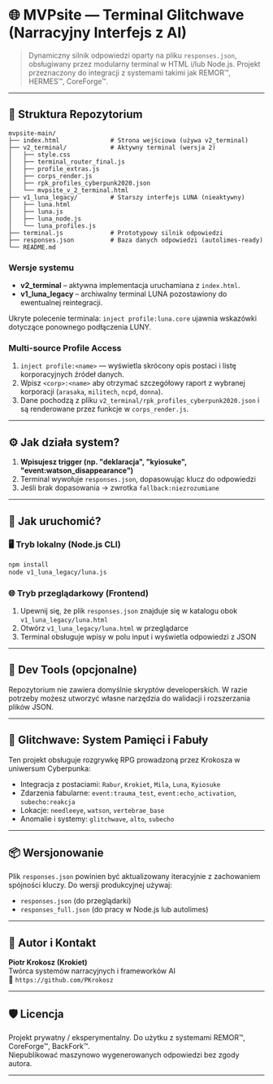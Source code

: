 # 🌐 MVPsite — Terminal Glitchwave (Narracyjny Interfejs z AI)

> Dynamiczny silnik odpowiedzi oparty na pliku `responses.json`, obsługiwany przez modularny terminal w HTML i/lub Node.js. Projekt przeznaczony do integracji z systemami takimi jak REMOR™, HERMES™, CoreForge™.

---

## 🧩 Struktura Repozytorium

```
mvpsite-main/
├── index.html              # Strona wejściowa (używa v2_terminal)
├── v2_terminal/            # Aktywny terminal (wersja 2)
│   ├── style.css
│   ├── terminal_router_final.js
│   ├── profile_extras.js
│   ├── corps_render.js
│   ├── rpk_profiles_cyberpunk2020.json
│   └── mvpsite_v_2_terminal.html
├── v1_luna_legacy/         # Starszy interfejs LUNA (nieaktywny)
│   ├── luna.html
│   ├── luna.js
│   ├── luna_node.js
│   └── luna_profiles.js
├── terminal.js             # Prototypowy silnik odpowiedzi
├── responses.json          # Baza danych odpowiedzi (autolimes-ready)
└── README.md
```

### Wersje systemu

- **v2_terminal** – aktywna implementacja uruchamiana z `index.html`.
- **v1_luna_legacy** – archiwalny terminal LUNA pozostawiony do ewentualnej reintegracji.

Ukryte polecenie terminala: `inject profile:luna.core` ujawnia wskazówki dotyczące ponownego podłączenia LUNY.

### Multi-source Profile Access

1. `inject profile:<name>` — wyświetla skrócony opis postaci i listę korporacyjnych źródeł danych.
2. Wpisz `<corp>:<name>` aby otrzymać szczegółowy raport z wybranej korporacji (`arasaka`, `militech`, `ncpd`, `donna`).
3. Dane pochodzą z pliku `v2_terminal/rpk_profiles_cyberpunk2020.json` i są renderowane przez funkcje w `corps_render.js`.

---

## ⚙️ Jak działa system?

1. **Wpisujesz trigger (np. "deklaracja", "kyiosuke", "event:watson_disappearance")**
2. Terminal wywołuje `responses.json`, dopasowując klucz do odpowiedzi
3. Jeśli brak dopasowania → zwrotka `fallback:niezrozumiane`

---

## 🚀 Jak uruchomić?

### 🖥️ Tryb lokalny (Node.js CLI)

```bash
npm install
node v1_luna_legacy/luna.js
```

### 🌐 Tryb przeglądarkowy (Frontend)

1. Upewnij się, że plik `responses.json` znajduje się w katalogu obok `v1_luna_legacy/luna.html`
2. Otwórz `v1_luna_legacy/luna.html` w przeglądarce
3. Terminal obsługuje wpisy w polu input i wyświetla odpowiedzi z JSON

---

## 🔧 Dev Tools (opcjonalne)

Repozytorium nie zawiera domyślnie skryptów developerskich. W razie potrzeby
możesz utworzyć własne narzędzia do walidacji i rozszerzania plików JSON.

---

## 🧠 Glitchwave: System Pamięci i Fabuły

Ten projekt obsługuje rozgrywkę RPG prowadzoną przez Krokosza w uniwersum Cyberpunka:
- Integracja z postaciami: `Rabur`, `Krokiet`, `Mila`, `Luna`, `Kyiosuke`
- Zdarzenia fabularne: `event:trauma_test`, `event:echo_activation`, `subecho:reakcja`
- Lokacje: `needleeye`, `watson`, `vertebrae_base`
- Anomalie i systemy: `glitchwave`, `alto`, `subecho`

---

## 📦 Wersjonowanie

Plik `responses.json` powinien być aktualizowany iteracyjnie z zachowaniem spójności kluczy. Do wersji produkcyjnej używaj:
- `responses.json` (do przeglądarki)
- `responses_full.json` (do pracy w Node.js lub autolimes)

---

## 👤 Autor i Kontakt

**Piotr Krokosz (Krokiet)**  
Twórca systemów narracyjnych i frameworków AI  
📍 `https://github.com/PKrokosz`

---

## 🛡️ Licencja

Projekt prywatny / eksperymentalny. Do użytku z systemami REMOR™, CoreForge™, BackFork™.  
Niepublikować maszynowo wygenerowanych odpowiedzi bez zgody autora.

--- 
